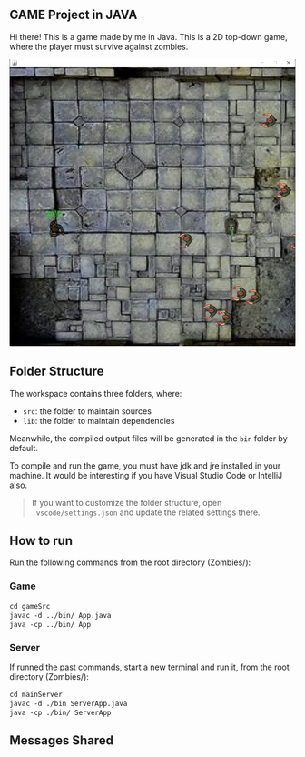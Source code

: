 ## GAME Project in JAVA

Hi there! This is a game made by me in Java.
This is a 2D top-down game, where the player must survive against zombies.

![Game](src/game/images/demo/showing_game.jpg)

## Folder Structure

The workspace contains three folders, where:

- `src`: the folder to maintain sources
- `lib`: the folder to maintain dependencies

Meanwhile, the compiled output files will be generated in the `bin` folder by default.

To compile and run the game, you must have jdk and jre installed in your machine. It would be interesting if you have Visual Studio Code or IntelliJ also.

> If you want to customize the folder structure, open `.vscode/settings.json` and update the related settings there.

## How to run

Run the following commands from the root directory (Zombies/):

### Game

```
cd gameSrc
javac -d ../bin/ App.java
java -cp ../bin/ App
```

### Server

If runned the past commands, start a new terminal and run it, from the root directory (Zombies/):

```
cd mainServer
javac -d ./bin ServerApp.java
java -cp ./bin/ ServerApp
```

## Messages Shared
